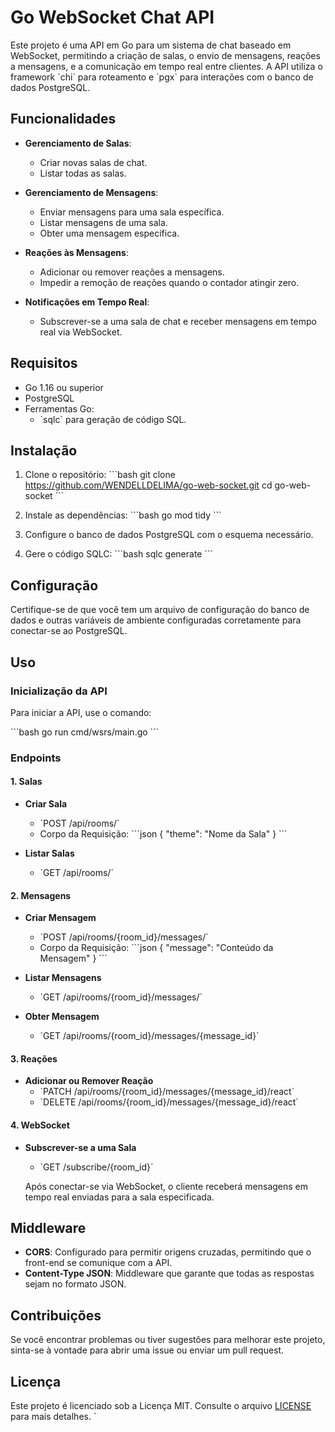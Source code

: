 # Go WebSocket Chat API

Este projeto é uma API em Go para um sistema de chat baseado em WebSocket, permitindo a criação de salas, o envio de mensagens, reações a mensagens, e a comunicação em tempo real entre clientes. A API utiliza o framework \`chi\` para roteamento e \`pgx\` para interações com o banco de dados PostgreSQL.

## Funcionalidades

- **Gerenciamento de Salas**:
  - Criar novas salas de chat.
  - Listar todas as salas.

- **Gerenciamento de Mensagens**:
  - Enviar mensagens para uma sala específica.
  - Listar mensagens de uma sala.
  - Obter uma mensagem específica.

- **Reações às Mensagens**:
  - Adicionar ou remover reações a mensagens.
  - Impedir a remoção de reações quando o contador atingir zero.

- **Notificações em Tempo Real**:
  - Subscrever-se a uma sala de chat e receber mensagens em tempo real via WebSocket.

## Requisitos

- Go 1.16 ou superior
- PostgreSQL
- Ferramentas Go:
  - \`sqlc\` para geração de código SQL.

## Instalação

1. Clone o repositório:
   \`\`\`bash
   git clone https://github.com/WENDELLDELIMA/go-web-socket.git
   cd go-web-socket
   \`\`\`

2. Instale as dependências:
   \`\`\`bash
   go mod tidy
   \`\`\`

3. Configure o banco de dados PostgreSQL com o esquema necessário.

4. Gere o código SQLC:
   \`\`\`bash
   sqlc generate
   \`\`\`

## Configuração

Certifique-se de que você tem um arquivo de configuração do banco de dados e outras variáveis de ambiente configuradas corretamente para conectar-se ao PostgreSQL.

## Uso

### Inicialização da API

Para iniciar a API, use o comando:

\`\`\`bash
go run cmd/wsrs/main.go
\`\`\`

### Endpoints

#### 1. Salas

- **Criar Sala**
  - \`POST /api/rooms/\`
  - Corpo da Requisição:
    \`\`\`json
    {
      "theme": "Nome da Sala"
    }
    \`\`\`

- **Listar Salas**
  - \`GET /api/rooms/\`

#### 2. Mensagens

- **Criar Mensagem**
  - \`POST /api/rooms/{room_id}/messages/\`
  - Corpo da Requisição:
    \`\`\`json
    {
      "message": "Conteúdo da Mensagem"
    }
    \`\`\`

- **Listar Mensagens**
  - \`GET /api/rooms/{room_id}/messages/\`

- **Obter Mensagem**
  - \`GET /api/rooms/{room_id}/messages/{message_id}\`

#### 3. Reações

- **Adicionar ou Remover Reação**
  - \`PATCH /api/rooms/{room_id}/messages/{message_id}/react\`
  - \`DELETE /api/rooms/{room_id}/messages/{message_id}/react\`

#### 4. WebSocket

- **Subscrever-se a uma Sala**
  - \`GET /subscribe/{room_id}\`

  Após conectar-se via WebSocket, o cliente receberá mensagens em tempo real enviadas para a sala especificada.

## Middleware

- **CORS**: Configurado para permitir origens cruzadas, permitindo que o front-end se comunique com a API.
- **Content-Type JSON**: Middleware que garante que todas as respostas sejam no formato JSON.

## Contribuições

Se você encontrar problemas ou tiver sugestões para melhorar este projeto, sinta-se à vontade para abrir uma issue ou enviar um pull request.

## Licença

Este projeto é licenciado sob a Licença MIT. Consulte o arquivo [LICENSE](LICENSE) para mais detalhes.
`
